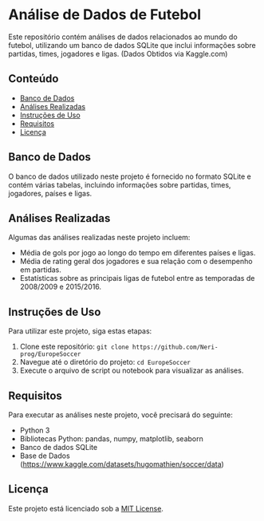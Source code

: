 # Análise de Dados de Futebol

Este repositório contém análises de dados relacionados ao mundo do futebol, utilizando um banco de dados SQLite que inclui informações sobre partidas, times, jogadores e ligas. (Dados Obtidos via Kaggle.com)

## Conteúdo

- [Banco de Dados](#banco-de-dados)
- [Análises Realizadas](#análises-realizadas)
- [Instruções de Uso](#instruções-de-uso)
- [Requisitos](#requisitos)
- [Licença](#licença)

## Banco de Dados

O banco de dados utilizado neste projeto é fornecido no formato SQLite e contém várias tabelas, incluindo informações sobre partidas, times, jogadores, países e ligas.

## Análises Realizadas

Algumas das análises realizadas neste projeto incluem:

- Média de gols por jogo ao longo do tempo em diferentes países e ligas.
- Média de rating geral dos jogadores e sua relação com o desempenho em partidas.
- Estatísticas sobre as principais ligas de futebol entre as temporadas de 2008/2009 e 2015/2016.

## Instruções de Uso

Para utilizar este projeto, siga estas etapas:

1. Clone este repositório: `git clone https://github.com/Neri-prog/EuropeSoccer`
2. Navegue até o diretório do projeto: `cd EuropeSoccer`
3. Execute o arquivo de script ou notebook para visualizar as análises.

## Requisitos

Para executar as análises neste projeto, você precisará do seguinte:

- Python 3
- Bibliotecas Python: pandas, numpy, matplotlib, seaborn
- Banco de dados SQLite
- Base de Dados (https://www.kaggle.com/datasets/hugomathien/soccer/data)

## Licença

Este projeto está licenciado sob a [MIT License](LICENSE).
